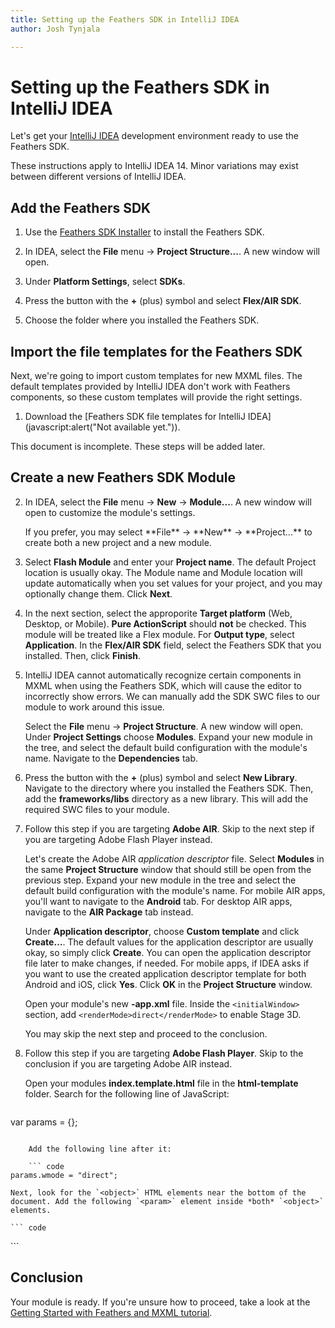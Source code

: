 ```yaml
---
title: Setting up the Feathers SDK in IntelliJ IDEA  
author: Josh Tynjala

---
```

# Setting up the Feathers SDK in IntelliJ IDEA

Let's get your [IntelliJ IDEA](http://www.jetbrains.com/idea/) development environment ready to use the Feathers SDK.

<aside class="info">These instructions apply to IntelliJ IDEA 14. Minor variations may exist between different versions of IntelliJ IDEA.</aside>

## Add the Feathers SDK

1. Use the [Feathers SDK Installer](http://feathersui.com/sdk/installer/) to install the Feathers SDK.

2. In IDEA, select the **File** menu → **Project Structure...**. A new window will open.

3. Under **Platform Settings**, select **SDKs**.

4. Press the button with the **+** (plus) symbol and select **Flex/AIR SDK**.

5. Choose the folder where you installed the Feathers SDK.

## Import the file templates for the Feathers SDK

Next, we're going to import custom templates for new MXML files. The default templates provided by IntelliJ IDEA don't work with Feathers components, so these custom templates will provide the right settings.

1. Download the [Feathers SDK file templates for IntelliJ IDEA](javascript:alert("Not available yet.")).

<aside class="warn">This document is incomplete. These steps will be added later.</aside>

## Create a new Feathers SDK Module

2. In IDEA, select the **File** menu → **New** → **Module...**. A new window will open to customize the module's settings.

	<aside class="info">If you prefer, you may select **File** → **New** → **Project...** to create both a new project and a new module.</aside>

3. Select **Flash Module** and enter your **Project name**. The default Project location is usually okay. The Module name and Module location will update automatically when you set values for your project, and you may optionally change them. Click **Next**.

4. In the next section, select the approporite **Target platform** (Web, Desktop, or Mobile). **Pure ActionScript** should **not** be checked. This module will be treated like a Flex module. For **Output type**, select **Application**. In the **Flex/AIR SDK** field, select the Feathers SDK that you installed. Then, click **Finish**.

5. IntelliJ IDEA cannot automatically recognize certain components in MXML when using the Feathers SDK, which will cause the editor to incorrectly show errors. We can manually add the SDK SWC files to our module to work around this issue.

	Select the **File** menu → **Project Structure**. A new window will open. Under **Project Settings** choose **Modules**. Expand your new module in the tree, and select the default build configuration with the module's name. Navigate to the **Dependencies** tab.

6. Press the button with the **+** (plus) symbol and select **New Library**. Navigate to the directory where you installed the Feathers SDK. Then, add the **frameworks/libs** directory as a new library. This will add the required SWC files to your module.

7. Follow this step if you are targeting **Adobe AIR**. Skip to the next step if you are targeting Adobe Flash Player instead.

	Let's create the Adobe AIR *application descriptor* file. Select **Modules** in the same **Project Structure** window that should still be open from the previous step. Expand your new module in the tree and select the default build configuration with the module's name. For mobile AIR apps, you'll want to navigate to the **Android** tab. For desktop AIR apps, navigate to the **AIR Package** tab instead.

	Under **Application descriptor**, choose **Custom template** and click **Create…**. The default values for the application descriptor are usually okay, so simply click **Create**. You can open the application descriptor file later to make changes, if needed. For mobile apps, if IDEA asks if you want to use the created application descriptor template for both Android and iOS, click **Yes**. Click **OK** in the **Project Structure** window.

	Open your module's new **-app.xml** file. Inside the `<initialWindow>` section, add `<renderMode>direct</renderMode>` to enable Stage 3D.

	You may skip the next step and proceed to the conclusion.

8. Follow this step if you are targeting **Adobe Flash Player**. Skip to the conclusion if you are targeting Adobe AIR instead.

	Open your modules **index.template.html** file in the **html-template** folder. Search for the following line of JavaScript:

	``` code
var params = {};
```

	Add the following line after it:

	``` code
params.wmode = "direct";
```

	Next, look for the `<object>` HTML elements near the bottom of the document. Add the following `<param>` element inside *both* `<object>` elements.

	``` code
<param name="wmode" value="direct" />
```

## Conclusion

Your module is ready. If you're unsure how to proceed, take a look at the [Getting Started with Feathers and MXML tutorial](getting-started-mxml.html).